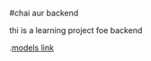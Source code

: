 #chai aur backend

thi is a learning project foe backend 

.[models link](https://app.eraser.io/workspace/VIYE0K6MpBtqxGgjI1Ei?origin=share)